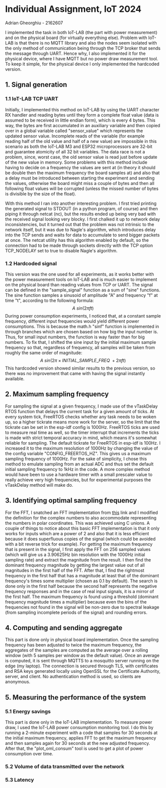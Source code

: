 # Individual Assignment, IoT 2024
Adrian Gheorghiu - 2162607

I implemented the task in both IoT-LAB (the part with power measurement) and on the physical board (for virtually everything else). Problem with IoT-LAB is that there is no MQTT library and also the nodes seem isolated with the only method of communication being through the TCP broker that sends the message through UART. Hence why, I also implemented it for the physical device, where I have MQTT but no power draw measurement tool. To keep it simple, for the physical device I only implemented the hardcoded version.

## 1. Signal generation
### 1.1 IoT-LAB TCP UART
Initially, I implemented this method on IoT-LAB by using the UART character RX handler and reading bytes until they form a complete float value (data is assumed to be received in little endian form), which is every 4 bytes. This way, the bytes are first accumulated in an auxiliary variable and then copied over in a global variable called "sensor_value" which represents the updated sensor value. Incomplete reads of the variable (for example reading half of the old value and half of a new value) are impossible in this scenario as both the IoT-LAB M3 and ESP32 microprocessors are 32-bit and guarantee atomicity of all 32 bit variables. The data race is not a problem, since, worst case, the old sensor value is read just before update of the new value in memory. Some problems with this method include having to decide on a frequency the values are sent at (in theory it should be double then the maximum frequency the board samples at) and also that a delay must be introduced between starting the experiment and sending the values, otherwise the board might miss a couple of bytes and then all following float values will be corrupted (unless the missed number of bytes is divisible by the size of the float).

With this method I ran into another interesting problem. I first tried printing the generated signal to STDOUT (in a python program, of course) and then piping it through netcat (nc), but the results ended up being very bad with the received signal looking very blocky. I first chalked it up to network delay inconsistencies, but it turned out that the problem was not intrinsic to the network itself, but it was due to Nagle's algorithm, which introduces delay into the TCP sends and waits for data to accumulate to send bigger packets at once. The netcat utility has this algorithm enabled by default, so the connection had to be made through sockets directly with the TCP option TCP_NODELAY set to true to disable Nagle's algorithm.

### 1.2 Hardcoded signal
This version was the one used for all experiments, as it works better with the power measurement tools on IoT-LAB and is much easier to implement on the physical board than reading values from TCP or UART. The signal can be defined in the "sample_signal" function as a sum of "sine" functions. The sine function samples a sinusoid of amplitude "A" and frequency "f" at time "t", according to the following formula: $$A\ sin(2 \pi f t)$$
During power consumption experiments, I noticed that, at a constant sample frequency, different input frequencies would yield different power consumptions. This is because the math.h "sinf" function is implemented in through branches which are chosen based on how big the input number is. Thus, for small input numbers, the function is way faster than for big numbers. To fix that, I shifted the sine input by the initial maximum sample frequency so that, regardless of frequency, all samples will be taken from roughly the same order of magnitude: $$A\ sin(2 \pi \times INITIAL\_SAMPLE\_FREQ \ + 2\pi f t)$$
This hardcoded version showed similar results to the previous version, so there was no improvement that came with having the signal instantly available.

## 2. Maximum sampling frequency
For sampling the signal at a given frequency, I made use of the vTaskDelay RTOS function that delays the current task for a given amount of ticks. At every system tick, FreeRTOS checks whether any task needs to be woken up, so a higher tickrate means more work for the server, so the limit that the tickrate can be set in the esp-idf config is 1000Hz. FreeRTOS ticks are used to measure real time as well, so the timer interrupt that increments the ticks is made with strict temporal accuracy in mind, which means it's somewhat reliable for sampling. The default tickrate for FreeRTOS in esp-idf is 100Hz. I increased it to the maximum resolution of 1000Hz by changing the value of the config variable "CONFIG_FREERTOS_HZ". This gives us a maximum sampling frequency of 1000Hz. For the sake of simplicity, I chose this method to emulate sampling from an actual ADC and thus set the default initial sampling frequency to 1kHz in the code. A more complex method would have been to use a hardware timer with a small prescaler value to really achieve very high frequencies, but for experimental purposes the vTaskDelay method will make do.

## 3. Identifying optimal sampling frequency
For the FFT, I snatched an FFT implementation from [this](https://www.math.wustl.edu/~victor/mfmm/fourier/fft.c) link and I modified the definition for the complex numbers to also accommodate representing the numbers in polar coordinates. This was achieved using C unions. A couple of things to notice about this basic FFT implementation is that it only works for inputs which are a power of 2 and also that it is less efficient because it does superfluous copies of the signal (which could be avoided with a bit reverse trick for example). For getting the maximum frequency that is present in the signal, I first apply the FFT on 256 sampled values (which will give us a 3.90625Hz bin resolution with the 1000Hz initial sampling rate) and extract the magnitude from the result. I then find the dominant frequency magnitude by getting the largest value out of all magnitudes in the first half of the FFT. After that, I find the rightmost frequency in the first half that has a magnitude at least that of the dominant frequency's times some multiplier (chosen as 0.1 by default). The search is done only in the first half because the second half represents the negative frequency responses and in the case of real input signals, it is a mirror of the first half. The maximum frequency is found using a threshold (dominant frequency magnitude times a multiplier) because even the bins of the frequencies not found in the signal will be non-zero due to spectral leakage (from sampling incomplete periods of the signal) and rounding errors.

## 4. Computing and sending aggregate
This part is done only in physical board implementation. Once the sampling frequency has been adjusted to twice the maximum frequency, the aggregates of the samples are computed as the average over a rolling window (with 5 samples per window as the default value). Once an average is computed, it is sent through MQTTS to a mosquitto server running on the edge (my laptop). The connection is secured through TLS, with certificates and RSA keys generated locally using OpenSSL for the Certificate Authority, server, and client. No authentication method is used, so clients are anonymous.

## 5. Measuring the performance of the system
### 5.1 Energy savings
This part is done only in the IoT-LAB implementation. To measure power draw, I used the IoT-LAB power consumption monitoring tool. I do this by running a 2-minute experiment with a code that samples for 30 seconds at the initial maximum frequency, applies FFT to get the maximum frequency and then samples again for 30 seconds at the new adjusted frequency. After that, the "plot_oml_consum" tool is used to get a plot of power consumption over time.
### 5.2 Volume of data transmitted over the network
### 5.3 Latency